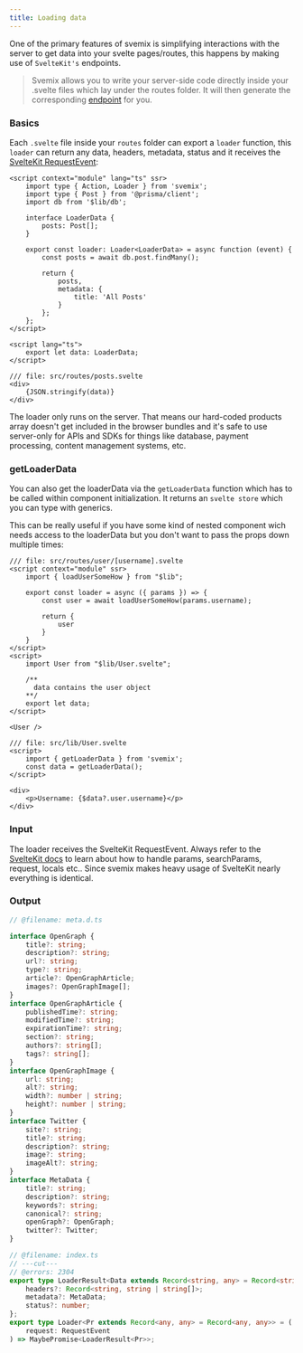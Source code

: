 ```yaml
---
title: Loading data
---
```


One of the primary features of svemix is simplifying interactions with the server to get data into your svelte pages/routes, this happens by making use of `SvelteKit's` endpoints.

> Svemix allows you to write your server-side code directly inside your .svelte files which lay under the routes folder. It will then generate the corresponding [endpoint](https://kit.svelte.dev/docs/routing#endpoints) for you.

### Basics

Each `.svelte` file inside your `routes` folder can export a `loader` function, this `loader` can return any data, headers, metadata, status and it receives the [SvelteKit RequestEvent](https://kit.svelte.dev/docs#routing-endpoints):

```svelte
<script context="module" lang="ts" ssr>
	import type { Action, Loader } from 'svemix';
	import type { Post } from '@prisma/client';
	import db from '$lib/db';

	interface LoaderData {
		posts: Post[];
	}

	export const loader: Loader<LoaderData> = async function (event) {
		const posts = await db.post.findMany();

		return {
			posts,
			metadata: {
				title: 'All Posts'
			}
		};
	};
</script>

<script lang="ts">
	export let data: LoaderData;
</script>

/// file: src/routes/posts.svelte
<div>
	{JSON.stringify(data)}
</div>
```

The loader only runs on the server. That means our hard-coded products array doesn't get included in the browser bundles and it's safe to use server-only for APIs and SDKs for things like database, payment processing, content management systems, etc.

### getLoaderData

You can also get the loaderData via the `getLoaderData` function which has to be called within component initialization. It returns an `svelte store` which you can type with generics.

This can be really useful if you have some kind of nested component wich needs access to the loaderData but you don't want to pass the props down multiple times:

```svelte
/// file: src/routes/user/[username].svelte
<script context="module" ssr>
	import { loadUserSomeHow } from "$lib";

	export const loader = async ({ params }) => {
		const user = await loadUserSomeHow(params.username);

		return {
			user
		}
	}
</script>
<script>
	import User from "$lib/User.svelte";

	/**
	  data contains the user object
	**/
	export let data;
</script>

<User />
```
```svelte
/// file: src/lib/User.svelte
<script>
	import { getLoaderData } from 'svemix';
	const data = getLoaderData();
</script>

<div>
	<p>Username: {$data?.user.username}</p>
</div>
```

### Input

The loader receives the SvelteKit RequestEvent. Always refer to the [SvelteKit docs](https://kit.svelte.dev/docs/routing) to learn about how to handle params, searchParams, request, locals etc.. Since svemix makes heavy usage of SvelteKit nearly everything is identical.

### Output

```ts
// @filename: meta.d.ts

interface OpenGraph {
	title?: string;
	description?: string;
	url?: string;
	type?: string;
	article?: OpenGraphArticle;
	images?: OpenGraphImage[];
}
interface OpenGraphArticle {
	publishedTime?: string;
	modifiedTime?: string;
	expirationTime?: string;
	section?: string;
	authors?: string[];
	tags?: string[];
}
interface OpenGraphImage {
	url: string;
	alt?: string;
	width?: number | string;
	height?: number | string;
}
interface Twitter {
	site?: string;
	title?: string;
	description?: string;
	image?: string;
	imageAlt?: string;
}
interface MetaData {
	title?: string;
	description?: string;
	keywords?: string;
	canonical?: string;
	openGraph?: OpenGraph;
	twitter?: Twitter;
}

// @filename: index.ts
// ---cut---
// @errors: 2304
export type LoaderResult<Data extends Record<string, any> = Record<string, any>> = Data & {
	headers?: Record<string, string | string[]>;
	metadata?: MetaData;
	status?: number;
};
export type Loader<Pr extends Record<any, any> = Record<any, any>> = (
	request: RequestEvent
) => MaybePromise<LoaderResult<Pr>>;

```